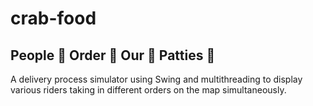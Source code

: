 # crab-food
## People :fries: Order :ice_cream: Our :fried_shrimp: Patties :hamburger:

A delivery process simulator using Swing and multithreading to display various riders taking in different orders on the map simultaneously. 
